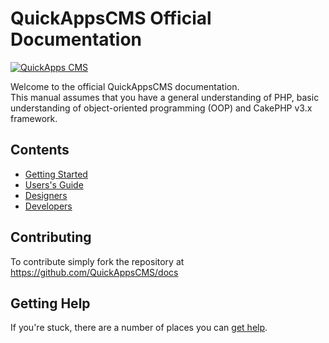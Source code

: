 QuickAppsCMS Official Documentation
===================================

[![QuickApps CMS](https://raw.github.com/QuickAppsCMS/docs/2.x/img/logo.png)][qacms_site]

Welcome to the official QuickAppsCMS documentation.  
This manual assumes that you have a general understanding of PHP, basic
understanding of object-oriented programming (OOP) and CakePHP v3.x framework.


Contents
--------

- [Getting Started][getting_started]
- [Users's Guide][users_guide]
- [Designers][designers]
- [Developers][developers]


Contributing
------------

To contribute simply fork the repository at https://github.com/QuickAppsCMS/docs


Getting Help
------------

If you're stuck, there are a number of places you can [get help](getting-started/help.md).

[qacms_site]: http://www.quickappscms.org
[getting_started]: 00_Getting_Started/index.md
[users_guide]: 01_User's_Guide/index.md
[designers]: 02_Designers/index.md
[developers]: 03_Developers/index.md